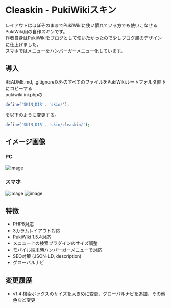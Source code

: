 # Cleaskin - PukiWikiスキン
レイアウトはほぼそのままでPukiWikiに使い慣れている方でも使いこなせるPukiWiki用の自作スキンです。<br />
作者自身はPukiWikiをブログとして使いたかったので少しブログ風のデザインに仕上げました。<br />
スマホではメニューをハンバーガーメニュー化しています。

## 導入
README.md, .gitignore以外のすべてのファイルをPukiWikiルートフォルダ直下にコピーする<br />
pukiwiki.ini.phpの
```php
define('SKIN_DIR', 'skin/');
```
を以下のように変更する。
```php
define('SKIN_DIR', 'skin/cleaskin/');
```

## イメージ画像
### PC
![image](https://github.com/PTOM76/pukiwiki-cleaskin/assets/58260965/478f1142-f08e-4ded-be69-2fdbf9dc0f3a)

### スマホ
![image](https://github.com/PTOM76/pukiwiki-cleaskin/assets/58260965/53dd17f5-cae1-40f1-8378-042c313792ae)
![image](https://github.com/PTOM76/pukiwiki-cleaskin/assets/58260965/4058ad1a-9f2c-4880-a08a-2a9e70d5c767)

## 特徴
- PHP8対応
- 3カラムレイアウト対応
- PukiWiki 1.5.4対応
- メニュー上の検索プラグインのサイズ調整
- モバイル端末時ハンバーガーメニューで対応
- SEO対策 (JSON-LD, description)
- グローバルナビ

## 変更履歴
- v1.4 検索ボックスのサイズを大きめに変更、グローバルナビを追加、その他色など変更